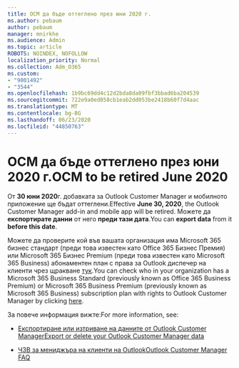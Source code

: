 ```yaml
---
title: OCM да бъде оттеглено през юни 2020 г.
ms.author: pebaum
author: pebaum
manager: mnirkhe
ms.audience: Admin
ms.topic: article
ROBOTS: NOINDEX, NOFOLLOW
localization_priority: Normal
ms.collection: Adm_O365
ms.custom:
- "9001492"
- "3544"
ms.openlocfilehash: 1b9bc69dd4c12d2bda8da09fbf3bbad6ba204539
ms.sourcegitcommit: 722e9a0ed058cb1eab2dd053be2418b60f7d4aac
ms.translationtype: MT
ms.contentlocale: bg-BG
ms.lasthandoff: 06/23/2020
ms.locfileid: "44850763"
---
```

# <a name="ocm-to-be-retired-june-2020"></a><span data-ttu-id="3908f-102">OCM да бъде оттеглено през юни 2020 г.</span><span class="sxs-lookup"><span data-stu-id="3908f-102">OCM to be retired June 2020</span></span>


<span data-ttu-id="3908f-103">От **30 юни 2020**г. добавката за Outlook Customer Manager и мобилното приложение ще бъдат оттеглени.</span><span class="sxs-lookup"><span data-stu-id="3908f-103">Effective **June 30, 2020**, the Outlook Customer Manager add-in and mobile app will be retired.</span></span> <span data-ttu-id="3908f-104">Можете да **експортирате данни** от него **преди тази дата**.</span><span class="sxs-lookup"><span data-stu-id="3908f-104">You can  **export data**  from it  **before this date**.</span></span>  

<span data-ttu-id="3908f-105">Можете да проверите кой във вашата организация има Microsoft 365 бизнес стандарт (преди това известен като Office 365 Бизнес Премия) или Microsoft 365 Бизнес Premium (преди това известен като Microsoft 365 Business) абонаментен план с права за Outlook диспечер на клиенти чрез щракване [тук](https://admin.microsoft.com/AdminPortal/Home?ref=/users).</span><span class="sxs-lookup"><span data-stu-id="3908f-105">You can check who in your organization has a Microsoft 365 Business Standard (previously known as Office 365 Business Premium) or Microsoft 365 Business Premium (previously known as Microsoft 365 Business) subscription plan with rights to Outlook Customer Manager by clicking [here](https://admin.microsoft.com/AdminPortal/Home?ref=/users).</span></span>

<span data-ttu-id="3908f-106">За повече информация вижте:</span><span class="sxs-lookup"><span data-stu-id="3908f-106">For more information, see:</span></span>

- [<span data-ttu-id="3908f-107">Експортиране или изтриване на данните от Outlook Customer Manager</span><span class="sxs-lookup"><span data-stu-id="3908f-107">Export or delete your Outlook Customer Manager data</span></span>](https://support.office.com/article/1a421cb4-e8de-4b44-bfb8-710b92820439)

- [<span data-ttu-id="3908f-108">ЧЗВ за мениджъра на клиенти на Outlook</span><span class="sxs-lookup"><span data-stu-id="3908f-108">Outlook Customer Manager FAQ</span></span>](https://support.office.com/article/88e127ca-43a1-4c9d-8d52-6ad3a80f9c32)
